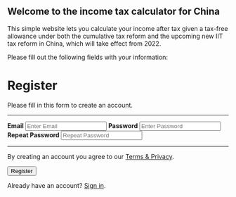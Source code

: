 ## Welcome to the income tax calculator for China

This simple website lets you calculate your income after tax given a tax-free allowance under both the cumulative tax reform and the upcoming new IIT tax reform in China, which will take effect from 2022.

Please fill out the following fields with your information:

<form action="action_page.php">
  <div class="container">
    <h1>Register</h1>
    <p>Please fill in this form to create an account.</p>
    <hr>
    <label for="email"><b>Email</b></label>
    <input type="text" placeholder="Enter Email" name="email" id="email" required>
    <label for="psw"><b>Password</b></label>
    <input type="password" placeholder="Enter Password" name="psw" id="psw" required>
    <label for="psw-repeat"><b>Repeat Password</b></label>
    <input type="password" placeholder="Repeat Password" name="psw-repeat" id="psw-repeat" required>
    <hr>
    <p>By creating an account you agree to our <a href="#">Terms & Privacy</a>.</p>
    <button type="submit" class="registerbtn">Register</button>
  </div>
  <div class="container signin">
    <p>Already have an account? <a href="#">Sign in</a>.</p>
  </div>
</form>